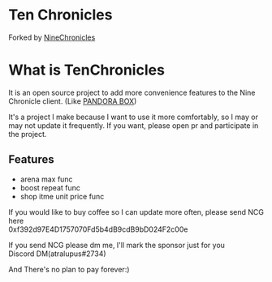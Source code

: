 Ten Chronicles
===============
Forked by [NineChronicles](https://github.com/planetarium/NineChronicles)

# What is TenChronicles
It is an open source project to add more convenience features to the Nine Chronicle client. (Like [PANDORA BOX](https://github.com/osamadeep/NineChronicles-PandoraBox))

It's a project I make because I want to use it more comfortably, so I may or may not update it frequently. If you want, please open pr and participate in the project.

## Features
- arena max func
- boost repeat func
- shop itme unit price func

If you would like to buy coffee so I can update more often, please send NCG here<br>
0xf392d97E4D1757070Fd5b4dB9cdB9bD024F2c00e<br>

If you send NCG please dm me, I'll mark the sponsor just for you<br>
Discord DM(atralupus#2734)<br>

And There's no plan to pay forever:)
